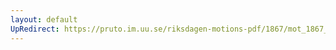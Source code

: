 ```yaml
---
layout: default
UpRedirect: https://pruto.im.uu.se/riksdagen-motions-pdf/1867/mot_1867__fk__18/mot_1867__fk__18-003.pdf
---
```

